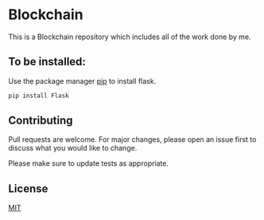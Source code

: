 # Blockchain
This is a Blockchain repository which includes all of the work done by me.

## To be installed:
Use the package manager [pip](https://pip.pypa.io/en/stable/) to install flask.

```bash
pip install Flask
```
## Contributing
Pull requests are welcome. For major changes, please open an issue first to discuss what you would like to change.

Please make sure to update tests as appropriate.

## License
[MIT](https://choosealicense.com/licenses/mit/)